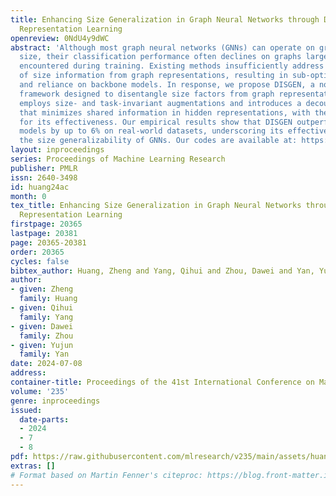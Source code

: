 ```yaml
---
title: Enhancing Size Generalization in Graph Neural Networks through Disentangled
  Representation Learning
openreview: 0NdU4y9dWC
abstract: 'Although most graph neural networks (GNNs) can operate on graphs of any
  size, their classification performance often declines on graphs larger than those
  encountered during training. Existing methods insufficiently address the removal
  of size information from graph representations, resulting in sub-optimal performance
  and reliance on backbone models. In response, we propose DISGEN, a novel and model-agnostic
  framework designed to disentangle size factors from graph representations. DISGEN
  employs size- and task-invariant augmentations and introduces a decoupling loss
  that minimizes shared information in hidden representations, with theoretical guarantees
  for its effectiveness. Our empirical results show that DISGEN outperforms the state-of-the-art
  models by up to 6% on real-world datasets, underscoring its effectiveness in enhancing
  the size generalizability of GNNs. Our codes are available at: https://github.com/GraphmindDartmouth/DISGEN.'
layout: inproceedings
series: Proceedings of Machine Learning Research
publisher: PMLR
issn: 2640-3498
id: huang24ac
month: 0
tex_title: Enhancing Size Generalization in Graph Neural Networks through Disentangled
  Representation Learning
firstpage: 20365
lastpage: 20381
page: 20365-20381
order: 20365
cycles: false
bibtex_author: Huang, Zheng and Yang, Qihui and Zhou, Dawei and Yan, Yujun
author:
- given: Zheng
  family: Huang
- given: Qihui
  family: Yang
- given: Dawei
  family: Zhou
- given: Yujun
  family: Yan
date: 2024-07-08
address:
container-title: Proceedings of the 41st International Conference on Machine Learning
volume: '235'
genre: inproceedings
issued:
  date-parts:
  - 2024
  - 7
  - 8
pdf: https://raw.githubusercontent.com/mlresearch/v235/main/assets/huang24ac/huang24ac.pdf
extras: []
# Format based on Martin Fenner's citeproc: https://blog.front-matter.io/posts/citeproc-yaml-for-bibliographies/
---
```


